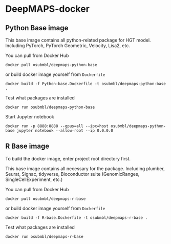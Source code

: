 # DeepMAPS-docker

## Python Base image

This base image contains all python-related package for HGT model. Including PyTorch, PyTorch Geometric, Velocity, Lisa2, etc.

You can pull from Docker Hub

```{bash, eval=FALSE}
docker pull osubmbl/deepmaps-python-base
```

or build docker image yourself from `Dockerfile`

```{bash, eval=FALSE}
docker build -f Python-base.Dockerfile -t osubmbl/deepmaps-python-base .
```

Test what packages are installed

```{bash, eval=FALSE}
docker run osubmbl/deepmaps-python-base
```

Start Jupyter notebook

```{bash, eval=FALSE}
docker run -p 8888:8888 --gpus=all --ipc=host osubmbl/deepmaps-python-base jupyter notebook --allow-root --ip 0.0.0.0
```

## R Base image

To build the docker image, enter project root directory first.

This base image contains all necessary for the package. Including plumber, Seurat, Signac, tidyverse, Bioconductor suite (GenomicRanges, SingleCellExperiment, etc.)

You can pull from Docker Hub

```{bash, eval=FALSE}
docker pull osubmbl/deepmaps-r-base
```

or build docker image yourself from `Dockerfile`

```{bash, eval=FALSE}
docker build -f R-base.Dockerfile -t osubmbl/deepmaps-r-base .
```

Test what packages are installed

```{bash, eval=FALSE}
docker run osubmbl/deepmaps-r-base
```
